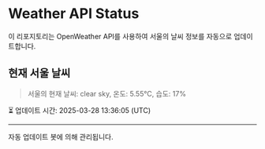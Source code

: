 
# Weather API Status

이 리포지토리는 OpenWeather API를 사용하여 서울의 날씨 정보를 자동으로 업데이트합니다.

## 현재 서울 날씨
> 서울의 현재 날씨: clear sky, 온도: 5.55°C, 습도: 17%

⏳ 업데이트 시간: 2025-03-28 13:36:05 (UTC)

---
자동 업데이트 봇에 의해 관리됩니다.

